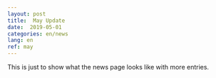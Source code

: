 ```yaml
---
layout: post
title:  May Update
date:  2019-05-01
categories: en/news
lang: en
ref: may
---
```

This is just to show what the news page looks like with more entries.
